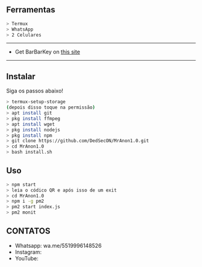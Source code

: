 
## Ferramentas

```bash
> Termux
> WhatsApp
> 2 Celulares
```

---


- Get BarBarKey on [this site](https://mhankbarbar.tech)

---

## Instalar
Siga os passos abaixo!

```bash
> termux-setup-storage
(depois disso toque na permissão)
> apt install git
> pkg install ffmpeg
> apt install wget
> pkg install nodejs
> pkg install npm
> git clone https://github.com/DedSecON/MrAnon1.0.git
> cd MrAnon1.0
> bash install.sh
```

## Uso

```bash
> npm start
> leia o códico QR e após isso de um exit
> cd MrAnon1.0
> npm i -g pm2
> pm2 start index.js
> pm2 monit
```


## CONTATOS

- Whatsapp: wa.me/5519996148526
- Instagram: 
- YouTube: 
